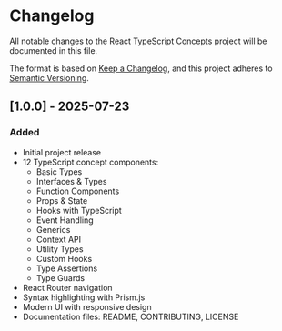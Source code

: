 # Changelog

All notable changes to the React TypeScript Concepts project will be documented in this file.

The format is based on [Keep a Changelog](https://keepachangelog.com/en/1.0.0/),
and this project adheres to [Semantic Versioning](https://semver.org/spec/v2.0.0.html).

## [1.0.0] - 2025-07-23

### Added

-   Initial project release
-   12 TypeScript concept components:
    -   Basic Types
    -   Interfaces & Types
    -   Function Components
    -   Props & State
    -   Hooks with TypeScript
    -   Event Handling
    -   Generics
    -   Context API
    -   Utility Types
    -   Custom Hooks
    -   Type Assertions
    -   Type Guards
-   React Router navigation
-   Syntax highlighting with Prism.js
-   Modern UI with responsive design
-   Documentation files: README, CONTRIBUTING, LICENSE

